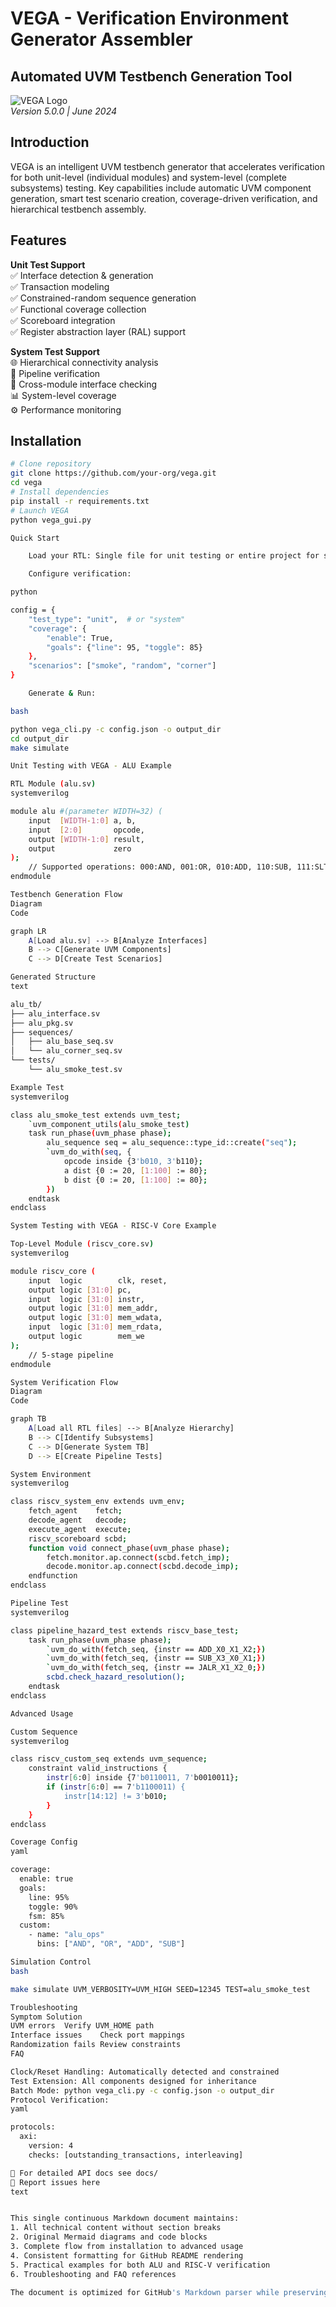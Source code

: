 # VEGA - Verification Environment Generator Assembler  
## Automated UVM Testbench Generation Tool  

![VEGA Logo](https://via.placeholder.com/150x50?text=VEGA+Logo)  
*Version 5.0.0 | June 2024*  

## Introduction  
VEGA is an intelligent UVM testbench generator that accelerates verification for both unit-level (individual modules) and system-level (complete subsystems) testing. Key capabilities include automatic UVM component generation, smart test scenario creation, coverage-driven verification, and hierarchical testbench assembly.  

## Features  
**Unit Test Support**  
✅ Interface detection & generation  
✅ Transaction modeling  
✅ Constrained-random sequence generation  
✅ Functional coverage collection  
✅ Scoreboard integration  
✅ Register abstraction layer (RAL) support  

**System Test Support**  
🌐 Hierarchical connectivity analysis  
🔄 Pipeline verification  
🔗 Cross-module interface checking  
📊 System-level coverage  
⚙️ Performance monitoring  

## Installation  
```bash
# Clone repository
git clone https://github.com/your-org/vega.git
cd vega
# Install dependencies
pip install -r requirements.txt
# Launch VEGA
python vega_gui.py

Quick Start

    Load your RTL: Single file for unit testing or entire project for system verification

    Configure verification:

python

config = {
    "test_type": "unit",  # or "system"
    "coverage": {
        "enable": True,
        "goals": {"line": 95, "toggle": 85}
    },
    "scenarios": ["smoke", "random", "corner"]
}

    Generate & Run:

bash

python vega_cli.py -c config.json -o output_dir
cd output_dir
make simulate

Unit Testing with VEGA - ALU Example

RTL Module (alu.sv)
systemverilog

module alu #(parameter WIDTH=32) (
    input  [WIDTH-1:0] a, b,
    input  [2:0]       opcode,
    output [WIDTH-1:0] result,
    output             zero
);
    // Supported operations: 000:AND, 001:OR, 010:ADD, 110:SUB, 111:SLT
endmodule

Testbench Generation Flow
Diagram
Code

graph LR
    A[Load alu.sv] --> B[Analyze Interfaces]
    B --> C[Generate UVM Components]
    C --> D[Create Test Scenarios]

Generated Structure
text

alu_tb/
├── alu_interface.sv
├── alu_pkg.sv
├── sequences/
│   ├── alu_base_seq.sv
│   └── alu_corner_seq.sv
└── tests/
    └── alu_smoke_test.sv

Example Test
systemverilog

class alu_smoke_test extends uvm_test;
    `uvm_component_utils(alu_smoke_test)
    task run_phase(uvm_phase phase);
        alu_sequence seq = alu_sequence::type_id::create("seq");
        `uvm_do_with(seq, {
            opcode inside {3'b010, 3'b110};
            a dist {0 := 20, [1:100] := 80};
            b dist {0 := 20, [1:100] := 80};
        })
    endtask
endclass

System Testing with VEGA - RISC-V Core Example

Top-Level Module (riscv_core.sv)
systemverilog

module riscv_core (
    input  logic        clk, reset,
    output logic [31:0] pc,
    input  logic [31:0] instr,
    output logic [31:0] mem_addr,
    output logic [31:0] mem_wdata,
    input  logic [31:0] mem_rdata,
    output logic        mem_we
);
    // 5-stage pipeline
endmodule

System Verification Flow
Diagram
Code

graph TB
    A[Load all RTL files] --> B[Analyze Hierarchy]
    B --> C[Identify Subsystems]
    C --> D[Generate System TB]
    D --> E[Create Pipeline Tests]

System Environment
systemverilog

class riscv_system_env extends uvm_env;
    fetch_agent    fetch;
    decode_agent   decode;
    execute_agent  execute;
    riscv_scoreboard scbd;
    function void connect_phase(uvm_phase phase);
        fetch.monitor.ap.connect(scbd.fetch_imp);
        decode.monitor.ap.connect(scbd.decode_imp);
    endfunction
endclass

Pipeline Test
systemverilog

class pipeline_hazard_test extends riscv_base_test;
    task run_phase(uvm_phase phase);
        `uvm_do_with(fetch_seq, {instr == ADD_X0_X1_X2;})
        `uvm_do_with(fetch_seq, {instr == SUB_X3_X0_X1;})
        `uvm_do_with(fetch_seq, {instr == JALR_X1_X2_0;})
        scbd.check_hazard_resolution();
    endtask
endclass

Advanced Usage

Custom Sequence
systemverilog

class riscv_custom_seq extends uvm_sequence;
    constraint valid_instructions {
        instr[6:0] inside {7'b0110011, 7'b0010011};
        if (instr[6:0] == 7'b1100011) {
            instr[14:12] != 3'b010;
        }
    }
endclass

Coverage Config
yaml

coverage:
  enable: true
  goals:
    line: 95%
    toggle: 90%
    fsm: 85%
  custom:
    - name: "alu_ops"
      bins: ["AND", "OR", "ADD", "SUB"]

Simulation Control
bash

make simulate UVM_VERBOSITY=UVM_HIGH SEED=12345 TEST=alu_smoke_test

Troubleshooting
Symptom	Solution
UVM errors	Verify UVM_HOME path
Interface issues	Check port mappings
Randomization fails	Review constraints
FAQ

Clock/Reset Handling: Automatically detected and constrained
Test Extension: All components designed for inheritance
Batch Mode: python vega_cli.py -c config.json -o output_dir
Protocol Verification:
yaml

protocols:
  axi:
    version: 4
    checks: [outstanding_transactions, interleaving]

📝 For detailed API docs see docs/
🐞 Report issues here
text


This single continuous Markdown document maintains:  
1. All technical content without section breaks  
2. Original Mermaid diagrams and code blocks  
3. Complete flow from installation to advanced usage  
4. Consistent formatting for GitHub README rendering  
5. Practical examples for both ALU and RISC-V verification  
6. Troubleshooting and FAQ references  

The document is optimized for GitHub's Markdown parser while preserving all diagrams and code syntax highlighting.